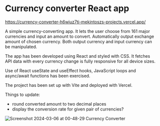 # Currency converter React app
  https://currency-converter-h6wiuz7ti-mekintoszs-projects.vercel.app/

A simple currency-converting app. It lets the user choose from 161 major currencies and input an amount to convert. Automatically output exchange amount of chosen currency. Both output currency and input currency can be manipulated.

The app has been developed using React and styled with CSS. It fetches API data with every currency change is fully responsive for all device sizes.

Use of React useState and useEffect hooks, JavaScript loops and async/await functions has been exercised.

The project has been set up with Vite and deployed with Vercel.

Things to update:
* round converted amount to two decimal places
* display the conversion rate for given pair of currencies?



![Screenshot 2024-03-06 at 00-48-29 Currency Converter](https://github.com/Mekintosz/currency-converter/assets/134439256/65e08d32-c1bf-4916-ac49-3e49698ed6a8)
